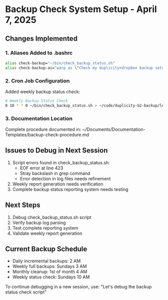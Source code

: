 # Backup Check System Setup - April 7, 2025

## Changes Implemented

### 1. Aliases Added to .bashrc
```bash
alias check-backup="~/bin/check_backup_status.sh"
alias check-backup-ai="warp ai \"Check my duplicity+dropbox backup setup\""
```

### 2. Cron Job Configuration
Added weekly backup status check:
```bash
# Weekly Backup Status Check
0 10 * * 0 ~/bin/check_backup_status.sh > ~/code/duplicity-b2-backup/logs/weekly-status-$(date +\%Y\%m\%d).report 2>&1
```

### 3. Documentation Location
Complete procedure documented in:
~/Documents/Documentation-Templates/backup-check-procedure.md

## Issues to Debug in Next Session
1. Script errors found in check_backup_status.sh:
   - EOF error at line 423
   - Stray backslash in grep command
   - Error detection in log files needs refinement
2. Weekly report generation needs verification
3. Complete backup status reporting system needs testing

## Next Steps
1. Debug check_backup_status.sh script
2. Verify backup log parsing
3. Test complete reporting system
4. Validate weekly report generation

## Current Backup Schedule
- Daily incremental backups: 2 AM
- Weekly full backups: Sundays 3 AM
- Monthly cleanup: 1st of month 4 AM
- Weekly status check: Sundays 10 AM

To continue debugging in a new session, use:
"Let's debug the backup status check script"
